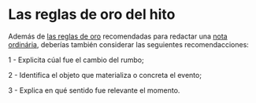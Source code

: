# Las reglas de oro del hito #

Además de [las reglas de oro](https://github.com/docART/documentacion/blob/recipe/prototyping/03_reglas_de_oro.md) recomendadas para redactar una [nota ordinária](https://github.com/docART/documentacion/blob/recipe/prototyping/06_descripcion_de_nota.md), deberías también considerar las seguientes recomendacciones:

1 - Explicita cúal fue el cambio del rumbo;

2 - Identifica el objeto que materializa o concreta el evento;

3 - Explica en qué sentido fue relevante el momento.
